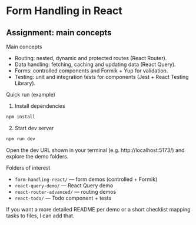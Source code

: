 # Form Handling in React

## Assignment: main concepts

Main concepts

- Routing: nested, dynamic and protected routes (React Router).
- Data handling: fetching, caching and updating data (React Query).
- Forms: controlled components and Formik + Yup for validation.
- Testing: unit and integration tests for components (Jest + React Testing Library).

Quick run (example)

1. Install dependencies

```bash
npm install
```

2. Start dev server

```bash
npm run dev
```

Open the dev URL shown in your terminal (e.g. http://localhost:5173/) and explore the demo folders.

Folders of interest

- `form-handling-react/` — form demos (controlled + Formik)
- `react-query-demo/` — React Query demo
- `react-router-advanced/` — routing demos
- `react-todo/` — Todo component + tests

If you want a more detailed README per demo or a short checklist mapping tasks to files, I can add that.
